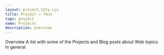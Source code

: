 ```yaml
---
layout: project.11ty.cjs
title: Project ⌲ Test
tags: project
name: Projects
description: overview
---
```


<iff-title level="3">Overview</hls-title>
<iff-title level="4">A list with some of the Projects and Blog posts about Web topics. In general</hls-title>
